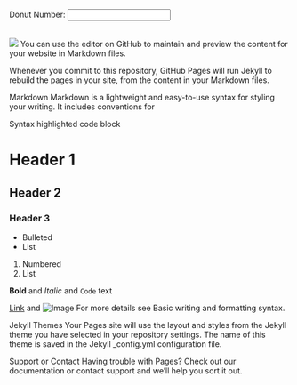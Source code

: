 <form>
  <label for="fname">Donut Number:</label>
  <input type="text" id="donutnumber" name="donutnumber"><br><br>
</form>
<script src="https://code.jquery.com/jquery-3.6.0.min.js" type="text/javascript"></script>
<script>
  $().ready(function() {
   $("#donut-img").attr('src','https://poliigon.com/cdn-cgi/image/width=512,f=auto/https://cdn.crypdonuts.guru/submissions/19lrbMqWZ6GiGRgfQBjQtuSeecer0Beto.png');
  });
</script>

<img id="donut-img" src='https://www.columbusdowntownapartments.com/wp-content/uploads/2014/10/Donuts-are-the-perfect-breakfast-for-on-the-go-in-Downtown-Columbus-e1412973536711.jpg'>
You can use the editor on GitHub to maintain and preview the content for your website in Markdown files.

Whenever you commit to this repository, GitHub Pages will run Jekyll to rebuild the pages in your site, from the content in your Markdown files.

Markdown
Markdown is a lightweight and easy-to-use syntax for styling your writing. It includes conventions for

Syntax highlighted code block

# Header 1
## Header 2
### Header 3

- Bulleted
- List

1. Numbered
2. List

**Bold** and _Italic_ and `Code` text

[Link](url) and ![Image](src)
For more details see Basic writing and formatting syntax.

Jekyll Themes
Your Pages site will use the layout and styles from the Jekyll theme you have selected in your repository settings. The name of this theme is saved in the Jekyll _config.yml configuration file.

Support or Contact
Having trouble with Pages? Check out our documentation or contact support and we’ll help you sort it out.
